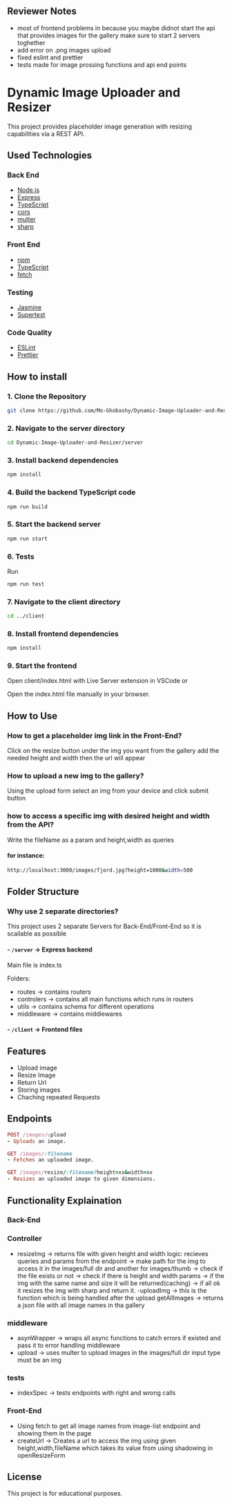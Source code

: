## Reviewer Notes

- most of frontend problems in because you maybe didnot start the api that provides images for the gallery make sure to start 2 servers toghether
- add error on .png images upload
- fixed eslint and prettier
- tests made for image prossing functions and api end points

# Dynamic Image Uploader and Resizer

This project provides placeholder image generation with resizing capabilities via a REST API.

## Used Technologies

### Back End

- [Node.js](https://nodejs.org/)
- [Express](https://expressjs.com/)
- [TypeScript](https://www.typescriptlang.org/)
- [cors](https://www.npmjs.com/package/cors)
- [multer](https://www.npmjs.com/package/multer)
- [sharp](https://sharp.pixelplumbing.com/)

### Front End

- [npm](https://www.npmjs.com/)
- [TypeScript](https://www.typescriptlang.org/)
- [fetch](https://developer.mozilla.org/en-US/docs/Web/API/Fetch_API)

### Testing

- [Jasmine](https://jasmine.github.io/)
- [Supertest](https://www.npmjs.com/package/supertest)

### Code Quality

- [ESLint](https://eslint.org/)
- [Prettier](https://prettier.io/)

## How to install

### 1. Clone the Repository

```bash
git clone https://github.com/Mo-Ghobashy/Dynamic-Image-Uploader-and-Resizer.git

```

### 2. Navigate to the server directory

```bash
cd Dynamic-Image-Uploader-and-Resizer/server
```

### 3. Install backend dependencies

```bash
npm install
```

### 4. Build the backend TypeScript code

```bash
npm run build
```

### 5. Start the backend server

```bash
npm run start
```

### 6. Tests

Run

```bash
npm run test
```

### 7. Navigate to the client directory

```bash
cd ../client
```

### 8. Install frontend dependencies

```bash
npm install
```

### 9. Start the frontend

Open client/index.html with Live Server extension in VSCode
or

Open the index.html file manually in your browser.

## How to Use

### How to get a placeholder img link in the Front-End?

Click on the resize button under the img you want from the gallery add the needed height and width then the url will appear

### How to upload a new img to the gallery?

Using the upload form select an img from your device and click submit button

### how to access a specific img with desired height and width from the API?

Write the fileName as a param and height,width as queries

#### for instance:

```bash
http://localhost:3000/images/fjord.jpg?height=1000&width=500
```

## Folder Structure

### Why use 2 separate directories?

This project uses 2 separate Servers for Back-End/Front-End so it is scailable as possible

#### - `/server` → Express backend

Main file is index.ts

Folders:

- routes → contains routers
- controlers → contains all main functions which runs in routers
- utils → contains schema for different operations
- middleware → contains middlewares

#### - `/client` → Frontend files

## Features

- Upload image
- Resize Image
- Return Url
- Storing images
- Chaching repeated Requests

## Endpoints

```ruby
POST /images/upload
- Uploads an image.

GET /images/:filename
- Fetches an uploaded image.

GET /images/resize/:filename?height=xx&width=xx
- Resizes an uploaded image to given dimensions.
```

## Functionality Explaination

### Back-End

### Controller

- resizeImg → returns file with given height and width
  logic: recieves queries and params from the endpoint → make path for the img to access it in the images/full dir and another for images/thumb → check if the file exists or not → check if there is height and width params → if the img with the same name and size it will be returned(caching) → if all ok it resizes the img with sharp and return it.
  -uploadImg → this is the function which is being handled after the upload
  getAllImages → returns a json file with all image names in tha gallery

### middleware

- asynWrapper → wraps all async functions to catch errors if existed and pass it to error handling middleware
- upload → uses multer to upload images in the images/full dir input type must be an img

### tests

- indexSpec → tests endpoints with right and wrong calls

### Front-End

- Using fetch to get all image names from image-list endpoint and showing them in the page
- createUrl → Creates a url to access the img using given height,width,fileName which takes its value from using shadowing in openResizeForm

## License

This project is for educational purposes.
